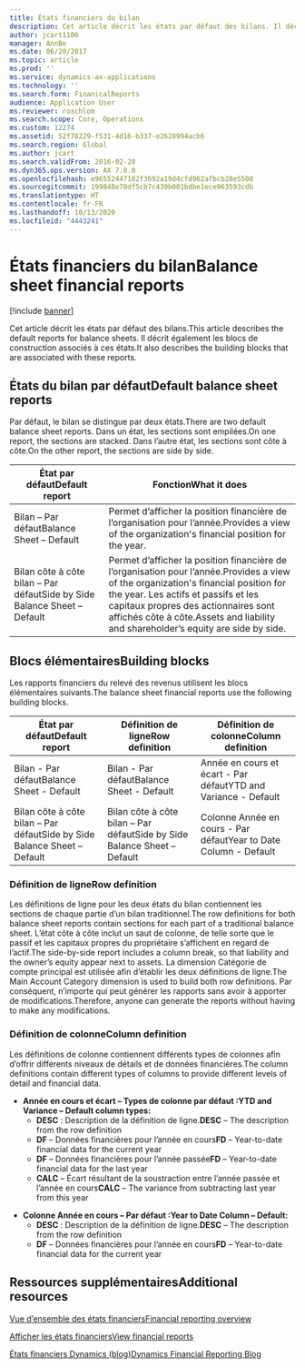 ```yaml
---
title: États financiers du bilan
description: Cet article décrit les états par défaut des bilans. Il décrit également les blocs de construction associés à ces états.
author: jcart1106
manager: AnnBe
ms.date: 06/20/2017
ms.topic: article
ms.prod: ''
ms.service: dynamics-ax-applications
ms.technology: ''
ms.search.form: FinanicalReports
audience: Application User
ms.reviewer: roschlom
ms.search.scope: Core, Operations
ms.custom: 12274
ms.assetid: 52f78229-f531-4d16-b337-e2628994acb6
ms.search.region: Global
ms.author: jcart
ms.search.validFrom: 2016-02-28
ms.dyn365.ops.version: AX 7.0.0
ms.openlocfilehash: e96552447182f3692a19d4cfd962afbcb28e5508
ms.sourcegitcommit: 199848e78df5cb7c439b001bdbe1ece963593cdb
ms.translationtype: HT
ms.contentlocale: fr-FR
ms.lasthandoff: 10/13/2020
ms.locfileid: "4443241"
---
```

# <a name="balance-sheet-financial-reports"></a><span data-ttu-id="52280-104">États financiers du bilan</span><span class="sxs-lookup"><span data-stu-id="52280-104">Balance sheet financial reports</span></span>

[!include [banner](../includes/banner.md)]

<span data-ttu-id="52280-105">Cet article décrit les états par défaut des bilans.</span><span class="sxs-lookup"><span data-stu-id="52280-105">This article describes the default reports for balance sheets.</span></span> <span data-ttu-id="52280-106">Il décrit également les blocs de construction associés à ces états.</span><span class="sxs-lookup"><span data-stu-id="52280-106">It also describes the building blocks that are associated with these reports.</span></span> 

<a name="default-balance-sheet-reports"></a><span data-ttu-id="52280-107">États du bilan par défaut</span><span class="sxs-lookup"><span data-stu-id="52280-107">Default balance sheet reports</span></span>
-----------------------------

<span data-ttu-id="52280-108">Par défaut, le bilan se distingue par deux états.</span><span class="sxs-lookup"><span data-stu-id="52280-108">There are two default balance sheet reports.</span></span> <span data-ttu-id="52280-109">Dans un état, les sections sont empilées.</span><span class="sxs-lookup"><span data-stu-id="52280-109">On one report, the sections are stacked.</span></span> <span data-ttu-id="52280-110">Dans l’autre état, les sections sont côte à côte.</span><span class="sxs-lookup"><span data-stu-id="52280-110">On the other report, the sections are side by side.</span></span>

| <span data-ttu-id="52280-111">État par défaut</span><span class="sxs-lookup"><span data-stu-id="52280-111">Default report</span></span>                       | <span data-ttu-id="52280-112">Fonction</span><span class="sxs-lookup"><span data-stu-id="52280-112">What it does</span></span>                                                                                                                           |
|--------------------------------------|----------------------------------------------------------------------------------------------------------------------------------------|
| <span data-ttu-id="52280-113">Bilan – Par défaut</span><span class="sxs-lookup"><span data-stu-id="52280-113">Balance Sheet – Default</span></span>              | <span data-ttu-id="52280-114">Permet d’afficher la position financière de l’organisation pour l’année.</span><span class="sxs-lookup"><span data-stu-id="52280-114">Provides a view of the organization's financial position for the year.</span></span>                                                                 |
| <span data-ttu-id="52280-115">Bilan côte à côte bilan – Par défaut</span><span class="sxs-lookup"><span data-stu-id="52280-115">Side by Side Balance Sheet – Default</span></span> | <span data-ttu-id="52280-116">Permet d’afficher la position financière de l’organisation pour l’année.</span><span class="sxs-lookup"><span data-stu-id="52280-116">Provides a view of the organization's financial position for the year.</span></span> <span data-ttu-id="52280-117">Les actifs et passifs et les capitaux propres des actionnaires sont affichés côte à côte.</span><span class="sxs-lookup"><span data-stu-id="52280-117">Assets and liability and shareholder’s equity are side by side.</span></span> |

## <a name="building-blocks"></a><span data-ttu-id="52280-118">Blocs élémentaires</span><span class="sxs-lookup"><span data-stu-id="52280-118">Building blocks</span></span>
<span data-ttu-id="52280-119">Les rapports financiers du relevé des revenus utilisent les blocs élémentaires suivants.</span><span class="sxs-lookup"><span data-stu-id="52280-119">The balance sheet financial reports use the following building blocks.</span></span>

| <span data-ttu-id="52280-120">État par défaut</span><span class="sxs-lookup"><span data-stu-id="52280-120">Default report</span></span>                       | <span data-ttu-id="52280-121">Définition de ligne</span><span class="sxs-lookup"><span data-stu-id="52280-121">Row definition</span></span>                       | <span data-ttu-id="52280-122">Définition de colonne</span><span class="sxs-lookup"><span data-stu-id="52280-122">Column definition</span></span>             |
|--------------------------------------|--------------------------------------|-------------------------------|
| <span data-ttu-id="52280-123">Bilan - Par défaut</span><span class="sxs-lookup"><span data-stu-id="52280-123">Balance Sheet - Default</span></span>              | <span data-ttu-id="52280-124">Bilan - Par défaut</span><span class="sxs-lookup"><span data-stu-id="52280-124">Balance Sheet - Default</span></span>              | <span data-ttu-id="52280-125">Année en cours et écart - Par défaut</span><span class="sxs-lookup"><span data-stu-id="52280-125">YTD and Variance - Default</span></span>    |
| <span data-ttu-id="52280-126">Bilan côte à côte bilan – Par défaut</span><span class="sxs-lookup"><span data-stu-id="52280-126">Side by Side Balance Sheet – Default</span></span> | <span data-ttu-id="52280-127">Bilan côte à côte bilan – Par défaut</span><span class="sxs-lookup"><span data-stu-id="52280-127">Side by Side Balance Sheet – Default</span></span> | <span data-ttu-id="52280-128">Colonne Année en cours - Par défaut</span><span class="sxs-lookup"><span data-stu-id="52280-128">Year to Date Column - Default</span></span> |

### <a name="row-definition"></a><span data-ttu-id="52280-129">Définition de ligne</span><span class="sxs-lookup"><span data-stu-id="52280-129">Row definition</span></span>

<span data-ttu-id="52280-130">Les définitions de ligne pour les deux états du bilan contiennent les sections de chaque partie d’un bilan traditionnel.</span><span class="sxs-lookup"><span data-stu-id="52280-130">The row definitions for both balance sheet reports contain sections for each part of a traditional balance sheet.</span></span> <span data-ttu-id="52280-131">L’état côte à côte inclut un saut de colonne, de telle sorte que le passif et les capitaux propres du propriétaire s’affichent en regard de l’actif.</span><span class="sxs-lookup"><span data-stu-id="52280-131">The side-by-side report includes a column break, so that liability and the owner’s equity appear next to assets.</span></span> <span data-ttu-id="52280-132">La dimension Catégorie de compte principal est utilisée afin d’établir les deux définitions de ligne.</span><span class="sxs-lookup"><span data-stu-id="52280-132">The Main Account Category dimension is used to build both row definitions.</span></span> <span data-ttu-id="52280-133">Par conséquent, n’importe qui peut générer les rapports sans avoir à apporter de modifications.</span><span class="sxs-lookup"><span data-stu-id="52280-133">Therefore, anyone can generate the reports without having to make any modifications.</span></span>

### <a name="column-definition"></a><span data-ttu-id="52280-134">Définition de colonne</span><span class="sxs-lookup"><span data-stu-id="52280-134">Column definition</span></span>

<span data-ttu-id="52280-135">Les définitions de colonne contiennent différents types de colonnes afin d’offrir différents niveaux de détails et de données financières.</span><span class="sxs-lookup"><span data-stu-id="52280-135">The column definitions contain different types of columns to provide different levels of detail and financial data.</span></span>

-   <span data-ttu-id="52280-136">**Année en cours et écart – Types de colonne par défaut :**</span><span class="sxs-lookup"><span data-stu-id="52280-136">**YTD and Variance – Default column types:**</span></span>
    -   <span data-ttu-id="52280-137">**DESC** : Description de la définition de ligne.</span><span class="sxs-lookup"><span data-stu-id="52280-137">**DESC** – The description from the row definition</span></span>
    -   <span data-ttu-id="52280-138">**DF** – Données financières pour l’année en cours</span><span class="sxs-lookup"><span data-stu-id="52280-138">**FD** – Year-to-date financial data for the current year</span></span>
    -   <span data-ttu-id="52280-139">**DF** – Données financières pour l’année passée</span><span class="sxs-lookup"><span data-stu-id="52280-139">**FD** – Year-to-date financial data for the last year</span></span>
    -   <span data-ttu-id="52280-140">**CALC** – Écart résultant de la soustraction entre l’année passée et l’année en cours</span><span class="sxs-lookup"><span data-stu-id="52280-140">**CALC** – The variance from subtracting last year from this year</span></span>

<!-- -->

-   <span data-ttu-id="52280-141">**Colonne Année en cours – Par défaut :**</span><span class="sxs-lookup"><span data-stu-id="52280-141">**Year to Date Column – Default:**</span></span>
    -   <span data-ttu-id="52280-142">**DESC** : Description de la définition de ligne.</span><span class="sxs-lookup"><span data-stu-id="52280-142">**DESC** – The description from the row definition</span></span>
    -   <span data-ttu-id="52280-143">**DF** – Données financières pour l’année en cours</span><span class="sxs-lookup"><span data-stu-id="52280-143">**FD** – Year-to-date financial data for the current year</span></span>



<a name="additional-resources"></a><span data-ttu-id="52280-144">Ressources supplémentaires</span><span class="sxs-lookup"><span data-stu-id="52280-144">Additional resources</span></span>
--------

[<span data-ttu-id="52280-145">Vue d’ensemble des états financiers</span><span class="sxs-lookup"><span data-stu-id="52280-145">Financial reporting overview</span></span>](financial-reporting-getting-started.md)

[<span data-ttu-id="52280-146">Afficher les états financiers</span><span class="sxs-lookup"><span data-stu-id="52280-146">View financial reports</span></span>](view-financial-reports.md)

[<span data-ttu-id="52280-147">États financiers Dynamics (blog)</span><span class="sxs-lookup"><span data-stu-id="52280-147">Dynamics Financial Reporting Blog</span></span>](https://blogs.msdn.com/b/dynamics_financial_reporting/)



